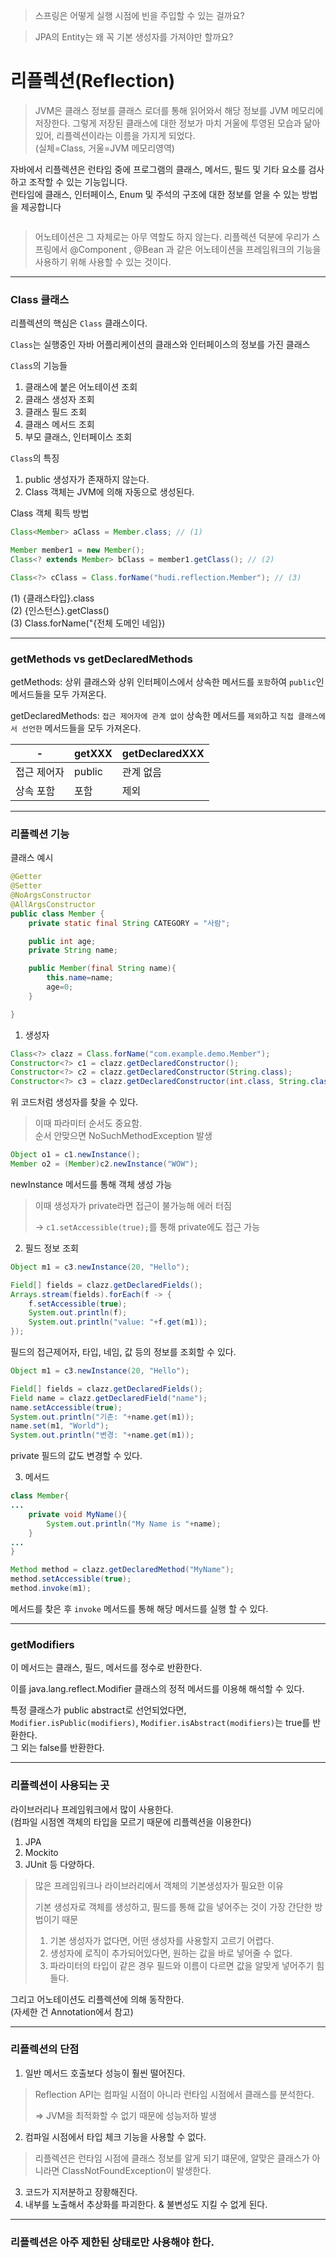 > 스프링은 어떻게 실행 시점에 빈을 주입할 수 있는 걸까요?

> JPA의 Entity는 왜 꼭 기본 생성자를 가져야만 할까요?

# 리플렉션(Reflection)

> JVM은 클래스 정보를 클래스 로더를 통해 읽어와서 해당 정보를 JVM 메모리에 저장한다. 그렇게 저장된 클래스에 대한 정보가 마치 거울에 투영된 모습과 닮아있어, 리플렉션이라는 이름을 가지게 되었다.<br>
(실체=Class, 거울=JVM 메모리영역)

자바에서 리플렉션은 런타임 중에 프로그램의 클래스, 메서드, 필드 및 기타 요소를 검사하고 조작할 수 있는 기능입니다.<br>
런타임에 클래스, 인터페이스, Enum 및 주석의 구조에 대한 정보를 얻을 수 있는 방법을 제공합니다

```java

```

> 어노테이션은 그 자체로는 아무 역할도 하지 않는다. 리플렉션 덕분에 우리가 스프링에서 @Component , @Bean 과 같은 어노테이션을 프레임워크의 기능을 사용하기 위해 사용할 수 있는 것이다.

---

### Class 클래스

리플렉션의 핵심은 ```Class``` 클래스이다.

```Class```는 실행중인 자바 어플리케이션의 클래스와 인터페이스의 정보를 가진 클래스

```Class```의 기능들
1. 클래스에 붙은 어노테이션 조회
2. 클래스 생성자 조회
3. 클래스 필드 조회
4. 클래스 메서드 조회
5. 부모 클래스, 인터페이스 조회

```Class```의 특징
1. public 생성자가 존재하지 않는다.
2. Class 객체는 JVM에 의해 자동으로 생성된다.

Class 객체 획득 방법

```java
Class<Member> aClass = Member.class; // (1)

Member member1 = new Member();
Class<? extends Member> bClass = member1.getClass(); // (2)

Class<?> cClass = Class.forName("hudi.reflection.Member"); // (3)
```

(1) {클래스타입}.class<br>
(2) {인스턴스}.getClass()<br>
(3) Class.forName("{전체 도메인 네임})

---

### getMethods vs getDeclaredMethods

getMethods: 상위 클래스와 상위 인터페이스에서 상속한 메서드를 `포함`하여 `public`인 메서드들을 모두 가져온다.

getDeclaredMethods: `접근 제어자에 관계 없이` 상속한 메서드를 `제외`하고 `직접 클래스에서 선언한` 메서드들을 모두 가져온다.

|-|getXXX|getDeclaredXXX|
|--|--|--|
|접근 제어자|public|관계 없음|
|상속 포함|포함|제외|

---

### 리플렉션 기능

클래스 예시

```java
@Getter
@Setter
@NoArgsConstructor
@AllArgsConstructor
public class Member {
    private static final String CATEGORY = "사람";

    public int age;
    private String name;

    public Member(final String name){
        this.name=name;
        age=0;
    }

}
```

1. 생성자

```java
Class<?> clazz = Class.forName("com.example.demo.Member");
Constructor<?> c1 = clazz.getDeclaredConstructor();
Constructor<?> c2 = clazz.getDeclaredConstructor(String.class);
Constructor<?> c3 = clazz.getDeclaredConstructor(int.class, String.class);
```

위 코드처럼 생성자를 찾을 수 있다.
> 이때 파라미터 순서도 중요함.<br>
> 순서 안맞으면 NoSuchMethodException 발생

```java
Object o1 = c1.newInstance();
Member o2 = (Member)c2.newInstance("WOW");
```

newInstance 메서드를 통해 객체 생성 가능<br>

> 이때 생성자가 private라면 접근이 불가능해 에러 터짐
>
> -> ```c1.setAccessible(true);```를 통해 private에도 접근 가능

2. 필드 정보 조회

```java
Object m1 = c3.newInstance(20, "Hello");

Field[] fields = clazz.getDeclaredFields();
Arrays.stream(fields).forEach(f -> {
    f.setAccessible(true);
    System.out.println(f);
    System.out.println("value: "+f.get(m1));
});
```

필드의 접근제어자, 타입, 네임, 값 등의 정보를 조회할 수 있다.

```java
Object m1 = c3.newInstance(20, "Hello");

Field[] fields = clazz.getDeclaredFields();
Field name = clazz.getDeclaredField("name");
name.setAccessible(true);
System.out.println("기존: "+name.get(m1));
name.set(m1, "World");
System.out.println("변경: "+name.get(m1));
```

private 필드의 값도 변경할 수 있다.

3. 메서드


```java
class Member{
...
    private void MyName(){
        System.out.println("My Name is "+name);
    }
...
}

Method method = clazz.getDeclaredMethod("MyName");
method.setAccessible(true);
method.invoke(m1);

```

메서드를 찾은 후 ```invoke``` 메서드를 통해 해당 메서드를 실행 할 수 있다.

---

### getModifiers

이 메서드는 클래스, 필드, 메서드를 정수로 반환한다.

이를 java.lang.reflect.Modifier 클래스의 정적 메서드를 이용해 해석할 수 있다.

특정 클래스가 public abstract로 선언되었다면,  
`Modifier.isPublic(modifiers)`, `Modifier.isAbstract(modifiers)`는 true를 반환한다.  
그 외는 false를 반환한다.

---

### 리플렉션이 사용되는 곳

라이브러리나 프레임워크에서 많이 사용한다.<br>
(컴파일 시점엔 객체의 타입을 모르기 때문에 리플렉션을 이용한다)

1. JPA
2. Mockito
3. JUnit
등 다양하다.

> 많은 프레임워크나 라이브러리에서 객체의 기본생성자가 필요한 이유
>
> 기본 생성자로 객체를 생성하고, 필드를 통해 값을 넣어주는 것이 가장 간단한 방법이기 때문
>
> 1. 기본 생성자가 없다면, 어떤 생성자를 사용할지 고르기 어렵다.
> 2. 생성자에 로직이 추가되어있다면, 원하는 값을 바로 넣어줄 수 없다.
> 3. 파라미터의 타입이 같은 경우 필드와 이름이 다르면 값을 알맞게 넣어주기 힘들다.

그리고 어노테이션도 리플렉션에 의해 동작한다.<br>
(자세한 건 Annotation에서 참고)

---

### 리플렉션의 단점

1. 일반 메서드 호출보다 성능이 훨씬 떨어진다.
> Reflection API는 컴파일 시점이 아니라 런타임 시점에서 클래스를 분석한다.
>
> => JVM을 최적화할 수 없기 때문에 성능저하 발생
2. 컴파일 시점에서 타입 체크 기능을 사용할 수 없다.
> 리플렉션은 런타임 시점에 클래스 정보를 알게 되기 떄문에, 알맞은 클래스가 아니라면 ClassNotFoundException이 발생한다.
3. 코드가 지저분하고 장황해진다.
4. 내부를 노출해서 추상화를 파괴한다. & 불변성도 지킬 수 없게 된다.

---

### 리플렉션은 아주 제한된 상태로만 사용해야 한다.

